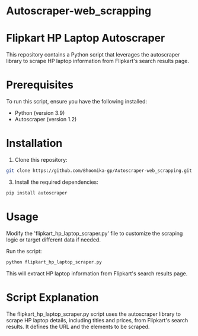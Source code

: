 # Autoscraper-web_scrapping

# Flipkart HP Laptop Autoscraper
This repository contains a Python script that leverages the autoscraper library to scrape HP laptop information from Flipkart's search results page.

# Prerequisites
To run this script, ensure you have the following installed:

- Python (version 3.9)
- Autoscraper (version 1.2)

# Installation
1. Clone this repository:
```bash
git clone https://github.com/Bhoomika-gp/Autoscraper-web_scrapping.git
```
3. Install the required dependencies:
```bash
pip install autoscraper
```

# Usage
Modify the 'flipkart_hp_laptop_scraper.py' file to customize the scraping logic or target different data if needed.

Run the script:
```bash
python flipkart_hp_laptop_scraper.py
```
This will extract HP laptop information from Flipkart's search results page.

# Script Explanation
The flipkart_hp_laptop_scraper.py script uses the autoscraper library to scrape HP laptop details, including titles and prices, from Flipkart's search results. It defines the URL and the elements to be scraped.
